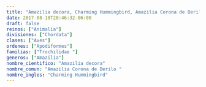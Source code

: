 ```yaml
---
title: "Amazilia decora, Charming Hummingbird, Amazilia Corona de Berilo "
date: 2017-08-18T20:46:32-06:00
draft: false
reinos: ["Animalia"]
divisiones: ["Chordata"]
clases: ["Aves"]
ordenes: ["Apodiformes"]
familias: ["Trochilidae "]
generos: ["Amazilia"]
nombre_cientifico: "Amazilia decora"
nombre_comun: "Amazilia Corona de Berilo "
nombre_ingles: "Charming Hummingbird"
---
```

